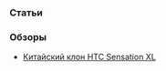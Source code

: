 ### Статьи

### Обзоры
+ [Китайский клон HTC Sensation XL](http://it-the-drote.tk/article/chinese-htc.md)
